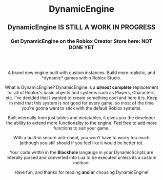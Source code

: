 # <div align="center"> DynamicEngine </div>
## <div align="center"> DynamicEngine IS STILL A WORK IN PROGRESS </div>
### <div align="center"> Get DynamicEngine on the Roblox Creator Store here: NOT DONE YET </div>
<br> <br>
<div align="center">
A brand new engine built with custom instances.
Build more realistic, and *dynamic* games within Roblox Studio.

What is DynamicEngine? DynamicEngine is a ***almost*** **complete** replacement for all of Roblox's basic objects and systems such as Players, Characters, etc. I've decided that I wanted to create something cool and here it is. Keep in mind that this system is not good for every game, so most of the time you're gonna want to stick with the default Roblox systems.

Built internally from just tables and metatables, it gives you the developer the ability to extend more functionality to the engine. Feel free to add more functions to suit your game.

With a built-in secure anti-cheat, you won't have to worry too much (although you still should if you feel like it would be better to).

Your code writtin in the **Blackhole** langauge in your DynamicScripts are interally parsed and converted into Lua to be executed unless its a custom method.

Have fun, and thanks for reading **and or** choosing DynamicEngine!
</div>
